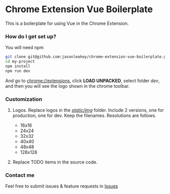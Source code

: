 # Chrome Extension Vue Boilerplate #

This is a boilerplate for using Vue in the Chrome Extension. 

### How do I get set up? ###

You will need npm
```bash
git clone git@github.com:jasonleakey/chrome-extension-vue-boilerplate.git my-project
cd my-project
npm install
npm run dev

```
And go to [chrome://extensions](chrome://extensions), click **LOAD UNPACKED**, select folder *dev*, and then you will see the logo shown in the chrome toolbar.

### Customization

1. Logos. Replace logos in the [*static/img*](static/img) folder. Include 2 versions, one for production, one for dev. Keep the filenames. Resolutions are follows.
    * 16x16
    * 24x24
    * 32x32
    * 40x40
    * 48x48
    * 128x128
    
2. Replace TODO items in the source code.

### Contact me

Feel free to submit issues & feature requests in [Issues](https://github.com/jasonleakey/chrome-extension-vue-boilerplate/issues)

